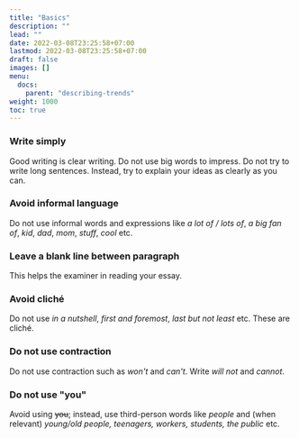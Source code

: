```yaml
---
title: "Basics"
description: ""
lead: ""
date: 2022-03-08T23:25:58+07:00
lastmod: 2022-03-08T23:25:58+07:00
draft: false
images: []
menu:
  docs:
    parent: "describing-trends"
weight: 1000
toc: true
---
```


### Write simply

Good writing is clear writing. Do not use big words to impress. Do not try to write long sentences. Instead, try to explain your ideas as clearly as you can.

### Avoid informal language

Do not use informal words and expressions like _a lot of / lots of_, _a big fan of_, _kid_, _dad_, _mom_, _stuff_, _cool_ etc.

### Leave a blank line between paragraph

This helps the examiner in reading your essay.

### Avoid cliché

Do not use _in a nutshell_, _first and foremost_, _last but not least_ etc. These are cliché.

### Do not use contraction

Do not use contraction such as _won't_ and _can't_. Write _will not_ and _cannot_.

### Do not use "you"

Avoid using ~~you~~; instead, use third-person words like _people_ and (when relevant) _young/old people, teenagers, workers, students, the public_ etc.